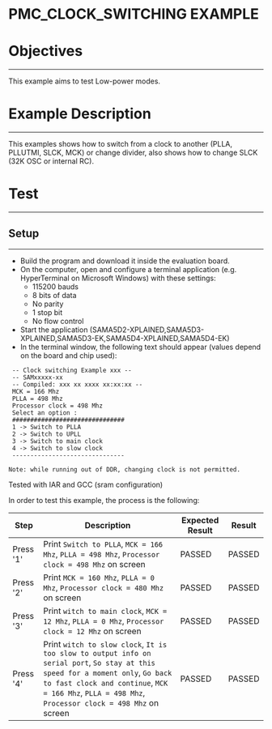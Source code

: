 PMC_CLOCK_SWITCHING EXAMPLE
============

# Objectives
------------
This example aims to test Low-power modes.


# Example Description
---------------------
This examples shows how to switch from a clock to another (PLLA, PLLUTMI, SLCK,
MCK) or change divider, also shows how to change SLCK (32K OSC or internal RC).

# Test
------

## Setup
--------


* Build the program and download it inside the evaluation board.
* On the computer, open and configure a terminal application (e.g. HyperTerminal
 on Microsoft Windows) with these settings:
	- 115200 bauds
	- 8 bits of data
	- No parity
	- 1 stop bit
	- No flow control
* Start the application (SAMA5D2-XPLAINED,SAMA5D3-XPLAINED,SAMA5D3-EK,SAMA5D4-XPLAINED,SAMA5D4-EK)
* In the terminal window, the following text should appear (values depend on the
 board and chip used):
```
 -- Clock switching Example xxx --
 -- SAMxxxxx-xx
 -- Compiled: xxx xx xxxx xx:xx:xx --
 MCK = 166 Mhz
 PLLA = 498 Mhz
 Processor clock = 498 Mhz
 Select an option :
 ###############################
 1 -> Switch to PLLA
 2 -> Switch to UPLL
 3 -> Switch to main clock
 4 -> Switch to slow clock
 -------------------------------
```
`Note: while running out of DDR, changing clock is not permitted.`

Tested with IAR and GCC (sram configuration)

In order to test this example, the process is the following:

Step | Description | Expected Result | Result
-----|-------------|-----------------|-------
Press '1' | Print `Switch to PLLA`, `MCK = 166 Mhz`, `PLLA = 498 Mhz`, `Processor clock = 498 Mhz` on screen | PASSED | PASSED
Press '2' | Print `MCK = 160 Mhz`, `PLLA = 0 Mhz`, `Processor clock = 480 Mhz` on screen | PASSED | PASSED
Press '3' | Print `witch to main clock`, `MCK = 12 Mhz`, `PLLA = 0 Mhz`, `Processor clock = 12 Mhz` on screen | PASSED | PASSED
Press '4' | Print `witch to slow clock`, `It is too slow to output info on serial port`, `So stay at this speed for a moment only`, `Go back to fast clock and continue`, `MCK = 166 Mhz`, `PLLA = 498 Mhz`, `Processor clock = 498 Mhz` on screen | PASSED | PASSED

